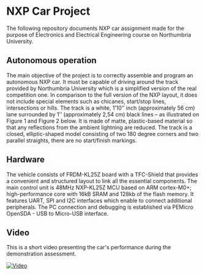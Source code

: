 # NXP Car Project

The following repository documents NXP car assignment made for the purpose of Electronics and Electrical Engineering course on Northumbria University.

## Autonomous operation
The main objective of the project is to correctly assemble and program an autonomous NXP car. It must be capable of driving around the track provided by Northumbria University which is a simplified version of the real competition one. In comparison to the full version of the NXP layout, it does not include special elements such as chicanes, start/stop lines, intersections or hills. The track is a white, 1’10’’ inch (approximately 56 cm) lane surrounded by 1’’ (approximately 2,54 cm) black lines – as illustrated on Figure 1 and Figure 2 below. It is made of matte, plastic-based material so that any reflections from the ambient lightning are reduced. The track is a closed, elliptic-shaped model consisting of two 180 degree corners and two parallel straights, there are no start/finish markings.  

## Hardware
The vehicle consists of FRDM-KL25Z board with a TFC-Shield that provides a convenient and structured layout to link all the essential components. The main control unit is 48MHz NXP-KL25Z MCU based on ARM cortex-M0+; high-performance core with 16kB SRAM and 128kb of the flash memory. It features UART, SPI and I2C interfaces which enable to connect additional peripherals. The PC connection and debugging is established via PEMicro OpenSDA  - USB to Micro-USB interface.

## Video
This is a short video presenting the car's performance during the demonstration assessment.

[![Video](https://img.youtube.com/vi/uWvNPKmrz1I/0.jpg)](https://www.youtube.com/watch?v=uWvNPKmrz1I)
